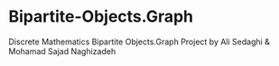 # Bipartite-Objects.Graph
Discrete Mathematics Bipartite Objects.Graph Project by Ali Sedaghi &amp; Mohamad Sajad Naghizadeh
